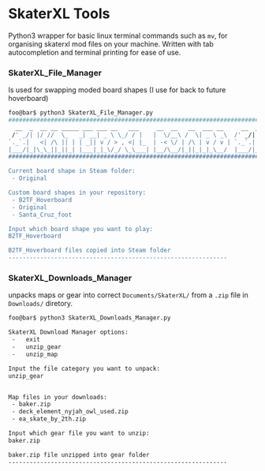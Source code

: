 # SkaterXL Tools
Python3 wrapper for basic linux terminal commands such as `mv`, for organising skaterxl mod files on your machine. Written with tab autocompletion and terminal printing for ease of use.
### SkaterXL_File_Manager
Is used for swapping moded board shapes (I use for back to future hoverboard)
```bash
foo@bar$ python3 SkaterXL_File_Manager.py
#############################################################################################
  __  _  __ __ _____ ___ ___ __   ___     __  __   __  ___ __     __  _  _  __  ___ ___  __
 /' _/| |/ //  \_   _| __| _ \ \_/ / |   |  \/__\ /  \| _ \ _\  /' _/| || |/  \| _,\ __/' _/
`._`.|   <| /\ || | | _|| v / > , <| |_  | -< \/ | /\ | v / v | `._`.| >< | /\ | v_/ _|`._`.
|___/|_|\_\_||_||_| |___|_|_\/_/ \_\___| |__/\__/|_||_|_|_\__/  |___/|_||_|_||_|_| |___|___/
#############################################################################################

Current board shape in Steam folder:
 - Original

Custom board shapes in your repository:
 - B2TF_Hoverboard
 - Original
 - Santa_Cruz_foot

Input which board shape you want to play:
B2TF_Hoverboard

B2TF_Hoverboard files copied into Steam folder
--------------------------------------------------------------
```
### SkaterXL_Downloads_Manager
unpacks maps or gear into correct `Documents/SkaterXL/` from a `.zip` file in `Downloads/` diretory.
```bash
foo@bar$ python3 SkaterXL_Downloads_Manager.py

SkaterXL Download Manager options:
 -   exit
 -   unzip_gear
 -   unzip_map

Input the file category you want to unpack:
unzip_gear


Map files in your downloads:
 - baker.zip
 - deck_element_nyjah_owl_used.zip
 - ea_skate_by_2th.zip

Input which gear file you want to unzip:
baker.zip

baker.zip file unzipped into gear folder
--------------------------------------------------------------
```